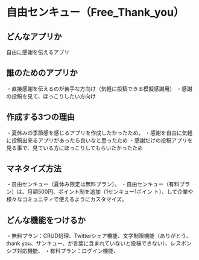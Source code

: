 # 自由センキュー（Free_Thank_you）

## どんなアプリか
自由に感謝を伝えるアプリ

## 誰のためのアプリか
・直接感謝を伝えるのが苦手な方向け（気軽に投稿できる模擬感謝用）
・感謝の投稿を見て、ほっこりしたい方向け

## 作成する3つの理由
・夏休みの季節感を感じるアプリを作成したかったため。
・感謝を自由に気軽に投稿出来るアプリがあったら良いなと思ったため
・感謝だけの投稿アプリを見る事で、見ている方にほっこりしてもらいたかったため

## マネタイズ方法
・自由センキュー（夏休み限定は無料プラン）。
・自由センキュー（有料プラン）は、月額500円、ポイント制を追加（1センキュー1ポイン
ト）、して企業や様々なコミュニティで使えるようにカスタマイズ。

## どんな機能をつけるか
・無料プラン：CRUD処理、Twitterシェア機能、文字制限機能（ありがとう、thank you、サンキュー、が言葉に含まれていないと投稿できない）、レスポンシブ対応機能、
・有料プラン：ログイン機能、

